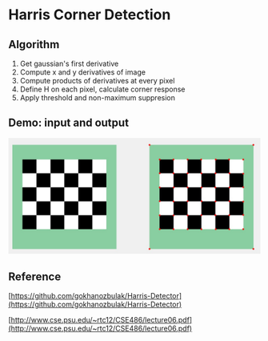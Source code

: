 # Harris Corner Detection

## Algorithm
1. Get gaussian's first derivative
2. Compute x and y derivatives of image
3. Compute products of derivatives at every pixel
4. Define H on each pixel, calculate corner response
5. Apply threshold and non-maximum suppresion

## Demo: input and output
![output](./output.jpg)

## Reference
[https://github.com/gokhanozbulak/Harris-Detector](https://github.com/gokhanozbulak/Harris-Detector)

[http://www.cse.psu.edu/~rtc12/CSE486/lecture06.pdf](http://www.cse.psu.edu/~rtc12/CSE486/lecture06.pdf)